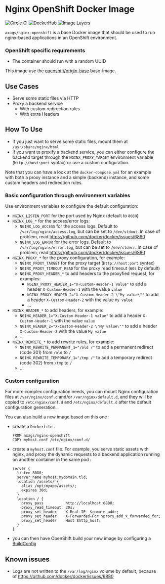# Nginx OpenShift Docker Image

[![Circle CI](https://circleci.com/gh/AXA-GROUP-SOLUTIONS/nginx-openshift-docker-image/tree/master.svg?style=shield)](https://circleci.com/gh/AXA-GROUP-SOLUTIONS/nginx-openshift-docker-image/tree/master)
[![DockerHub](https://img.shields.io/badge/docker-axags%2Fnginx--openshift-008bb8.svg)](https://hub.docker.com/r/axags/nginx-openshift/)
[![Image Layers](https://badge.imagelayers.io/axags/nginx-openshift:latest.svg)](https://imagelayers.io/?images=axags/nginx-openshift:latest)

`axags/nginx-openshift` is a base Docker image that should be used to run nginx-based applications in an OpenShift environment.

### OpenShift specific requirements

* The container should run with a random UUID

This image use the [openshift/origin-base](https://hub.docker.com/r/openshift/origin-base/) base-image.

## Use Cases

* Serve some static files via HTTP
* Proxy a backend service
  * With custom redirection rules
  * With extra Headers

## How To Use

* If you just want to serve some static files, mount them at `/usr/share/nginx/html`
* If you want to proxify a backend service, you can either configure the backend target through the `NGINX_PROXY_TARGET` environment variable (`http://host:port` syntax) or use a custom configuration.

Note that you can have a look at the `docker-compose.yml` for an example with both a proxy instance and a simple (backend) instance, and some custom headers and redirection rules.

### Basic configuration through environment variables

Use environment variables to configure the default configuration:

* `NGINX_LISTEN_PORT` for the port used by Nginx (default to `8080`)
* `NGINX_LOG_*` for the access/error logs:
  * `NGINX_LOG_ACCESS` for the access logs. Default to `/var/log/nginx/access.log`, but can be set to `/dev/stdout`. In case of problem, read https://github.com/docker/docker/issues/6880
  * `NGINX_LOG_ERROR` for the error logs. Default to `/var/log/nginx/error.log`, but can be set to `/dev/stderr`. In case of problem, read https://github.com/docker/docker/issues/6880
* `NGINX_PROXY_*` for the proxy configuration, for example:
  * `NGINX_PROXY_TARGET` for the proxy target (`http://host:port` syntax)
  * `NGINX_PROXY_TIMEOUT_READ` for the proxy read timeout (`60s` by default)
  * `NGINX_PROXY_HEADER_*` to add headers to the proxyfied request, for examples:
    * `NGINX_PROXY_HEADER_1="X-Custom-Header-1 value"` to add a header `X-Custom-Header-1` with the value `value`
    * `NGINX_PROXY_HEADER_2="X-Custom-Header-2 \"My value\""` to add a header `X-Custom-Header-2` with the value `My value`
    * ...
* `NGINX_HEADER_*` to add headers, for example:
  * `NGINX_HEADER_1="X-Custom-Header-1 value"` to add a header `X-Custom-Header-1` with the value `value`
  * `NGINX_HEADER_2="X-Custom-Header-2 \"My value\""` to add a header `X-Custom-Header-2` with the value `My value`
  * ...
* `NGINX_REWRITE_*` to add rewrite rules, for example:
  * `NGINX_REWRITE_PERMANENT_1="/old /"` to add a permanent redirect (code 301) from `/old` to `/`
  * `NGINX_REWRITE_TEMPORARY_1="/tmp /"` to add a temporary redirect (code 302) from `/tmp` to `/`
  * ...

### Custom configuration

For more complex configuration needs, you can mount Nginx configuration files at `/var/nginx/conf.d` and/or `/var/nginx/default.d`, and they will be copied to `/etc/nginx/conf.d` and `/etc/nginx/default.d` after the default configuration generation.

You can also build a new image based on this one :

* create a `Dockerfile` :

  ```
  FROM axags/nginx-openshift
  COPY myhost.conf /etc/nginx/conf.d/
  ```
* create a `myhost.conf` file. For example, you serve static assets with nginx, and proxy the dynamic requests to a backend application running on another container in the same pod :

  ```
  server {
    listen 8080;
    server_name myhost.mydomain.tld;
    location /assets/ {
      alias /opt/myapp/assets/;
      expires 30d;
    }
    location / {
      proxy_pass          http://localhost:8888;
      proxy_read_timeout  30s;
      proxy_set_header    X-Real-IP  $remote_addr;
      proxy_set_header    X-Forwarded-For $proxy_add_x_forwarded_for;
      proxy_set_header    Host $http_host;
    }
  }
  ```
* you can then have OpenShift build your new image by configuring a [BuildConfig](https://docs.openshift.org/latest/rest_api/openshift_v1.html#v1-buildconfig)

## Known issues

* Logs are not written to the `/var/log/nginx` volume by default, because of https://github.com/docker/docker/issues/6880
